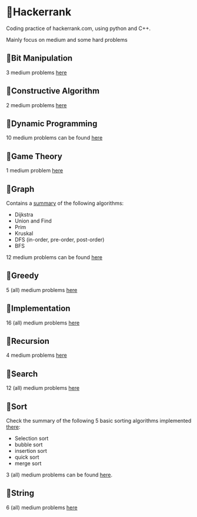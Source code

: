 # &#x1F34F;Hackerrank

Coding practice of hackerrank.com, using python and C++.

Mainly focus on medium and some hard problems

## &#x1F4D7;Bit Manipulation
3 medium problems [here](BitManipulation)

## &#x1F4D7;Constructive Algorithm
2 medium problems [here](ConstructiveAlgorithms)

## &#x1F4D7;Dynamic Programming
10 medium problems can be found [here](DynamicProgramming)

## &#x1F4D7;Game Theory
1 medium problem [here](GameTheory)

## &#x1F4D7;Graph
Contains a [summary](Graph/README.md) of the following algorithms:
* Dijkstra
* Union and Find
* Prim
* Kruskal
* DFS (in-order, pre-order, post-order)
* BFS

12 medium problems can be found [here](Graph)

## &#x1F4D7;Greedy
5 (all) medium problems [here](Greedy)

## &#x1F4D7;Implementation
16 (all) medium problems [here](Implementation)

## &#x1F4D7;Recursion
4 medium problems [here](Recursion)

## &#x1F4D7;Search
12 (all) medium problems [here](Search)

## &#x1F4D7;Sort
Check the summary of the following 5 basic sorting 
algorithms implemented [there](Sort/sort.py):
* Selection sort
* bubble sort
* insertion sort
* quick sort
* merge sort

3 (all) medium problems can be found [here](Sort).

## &#x1F4D7;String
6 (all) medium problems [here](Strings)
